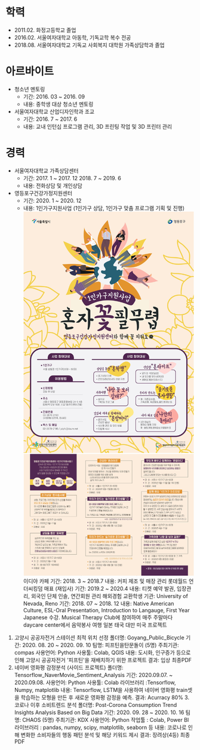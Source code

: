 # 학력
+ 2011.02. 화정고등학교 졸업
+ 2016.02. 서울여자대학교 아동학, 기독교학 복수 전공
+ 2018.08. 서울여자대학교 기독교 사회복지 대학원 가족상담학과 졸업

# 아르바이트
+ 청소년 멘토링
    + 기간: 2016. 03 ~ 2016. 09
    + 내용: 중학생 대상 청소년 멘토링
+ 서울여자대학교 산업디자인학과 조교
    + 기간: 2016. 7 ~ 2017. 6
    + 내용: 교내 인턴십 프로그램 관리, 3D 프린팅 작업 및 3D 프린터 관리

# 경력
+ 서울여자대학교 가족상담센터
    + 기간: 2017. 1 ~ 2017. 12
            2018. 7 ~ 2019. 6
    + 내용: 전화상담 및 개인상담
+ 영등포구건강가정지원센터
    + 기간: 2020. 1 ~ 2020. 12
    + 내용: 1인가구지원사업 (1인가구 상담, 1인가구 맞춤 프로그램 기획 및 진행)
![poster](/image/혼자꽃필무렵_포스터.jpg)
![leaflet](/image/혼자꽃필무렵_리플렛.jpg)
이디야 카페
기간: 2018. 3 ~ 2018.7
내용: 커피 제조 및 매장 관리
롯데월드 언더씨킹덤 매표 (재입사)
기간: 2019.2 ~ 2020.4
내용: 티켓 예약 발권, 입장관리, 외국인 단체 인솔, 연간회원 관리
해외경험
교환학생
기관: University of Nevada, Reno
기간: 2018. 07 ~ 2018. 12
내용: Native American Culture, ESL-Oral Presentation, Introduction to Langauge, First Year Japanese 수강.
Musical Therapy Club에 참여하여 매주 주말마다 daycare center에서 음악봉사
여행
일본
태국
대만
미국
프로젝트
1. 고양시 공공자전거 스테이션 최적 위치 선정
폴더명: Goyang_Public_Bicycle
기간: 2020. 08. 20 ~ 2020. 09. 10
팀명: 피프틴을탄문돌이 (5명)
주최기관: compas
사용언어: Python
사용툴: Colab, QGIS
내용: 도시화, 인구증가 등으로 인해 고양시 공공자전거 '피프틴'을 재배치하기 위한 프로젝트
결과: 입상
최종PDF
2. 네이버 영화평 감정분석 (사이드 프로젝트)
폴더명: Tensorflow_NaverMovie_Sentiment_Analysis
기간: 2020.09.07. ~ 2020.09.08.
사용언어: Python
사용툴: Colab
라이브러리 :Tensorflow, Numpy, matplotlib
내용: Tensorflow, LSTM을 사용하여 네이버 영화평 train셋을 학습하는 모형을 만든 후 새로운 영화평 감정을 예측.
결과: Acurracy 80%
3.코로나 이후 소비트렌드 분석
폴더명: Post-Corona Consumption Trend Insights Analysis Based on Big Data
기간: 2020. 09. 28 ~ 2020. 10. 16
팀명: CHAOS (5명)
주최기관: KDX
사용언어: Python
작업툴 : Colab, Power BI
라이브러리 : pandas, numpy, scipy, matplotlib, seaborn 등
내용: 코로나로 인해 변화한 소비자들의 행동 패턴 분석 및 해당 키워드 제시
결과: 장려상(4등)
최종PDF